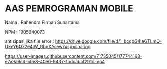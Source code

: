 # AAS PEMROGRAMAN MOBILE

Nama : Rahendra Firman Sunartama

NPM  : 1905040073 

antisipasi jika file error : https://drive.google.com/file/d/1_bcqpG4IeGTLmQ-UEeY6Q72e4lW_GbnX/view?usp=sharing



https://user-images.githubusercontent.com/71735045/177744163-e7a9a9cd-50e8-40e0-9437-1bdcabaf291c.mp4

